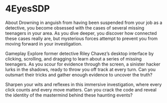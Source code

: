 # 4EyesSDP

About
Drowning in anguish from having been suspended from your job as a detective, you become obsessed with the cases of several missing teenagers in your area. As you dive deeper, you discover how connected these cases really are, but mysterious forces attempt to prevent you from moving forward in your investigation.

Gameplay
Explore former detective Riley Chavez’s desktop interface by clicking, scrolling, and dragging to learn about a series of missing teenagers. As you scour for evidence through the screen, a sinister hacker lurks in the shadows, ready to throw you off track at every turn. Can you outsmart their tricks and gather enough evidence to uncover the truth?

Sharpen your wits and reflexes in this immersive investigation, where every click counts and every move matters. Can you crack the code and reveal the identity of the mastermind behind these haunting events?
